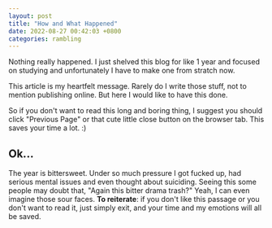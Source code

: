 ```yaml
---
layout: post
title: "How and What Happened"
date: 2022-08-27 00:42:03 +0800
categories: rambling
---
```


Nothing really happened. I just shelved this blog for like 1 year and focused on studying and unfortunately I have to make one from stratch now.

This article is my heartfelt message. Rarely do I write those stuff, not to mention publishing online. But here I would like to have this done.

So if you don't want to read this long and boring thing, I suggest you should click "Previous Page" or that cute little close button on the browser tab. This saves your time a lot. :)

## Ok...

The year is bittersweet. Under so much pressure I got fucked up, had serious mental issues and even thought about suiciding. Seeing this some people may doubt that, "Again this bitter drama trash?" Yeah, I can even imagine those sour faces. **To reiterate**: if you don't like this passage or you don't want to read it, just simply exit, and your time and my emotions will all be saved.

